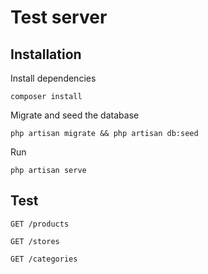 # Test server #

## Installation ##

Install dependencies

	composer install

Migrate and seed the database

	php artisan migrate && php artisan db:seed 

Run 

	php artisan serve 

## Test ##

	GET /products

	GET /stores 

	GET /categories


